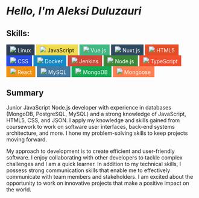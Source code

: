 # _**Hello, I'm Aleksi Duluzauri**_

## **Skills:**

<div style="background-color:#2C3E50; color:white; padding: 5px 10px; display:inline-block;"><img src="https://img.icons8.com/color/16/000000/linux--v1.png"/> Linux</div>
<div style="background-color:#F0DB4F; color:black; padding: 5px 10px; display:inline-block;"><img src="https://img.icons8.com/color/16/000000/javascript--v1.png"/> JavaScript</div>
<div style="background-color:#42b883; color:white; padding: 5px 10px; display:inline-block;"><img src="https://img.icons8.com/color/16/000000/vue-js.png"/> Vue.js</div>
<div style="background-color:#2F495E; color:white; padding: 5px 10px; display:inline-block;"><img src="https://img.icons8.com/external-tal-revivo-shadow-tal-revivo/16/null/external-nuxt-js-a-free-and-open-source-web-application-framework-logo-shadow-tal-revivo.png"/> Nuxt.js</div>
<div style="background-color:#E44D26; color:white; padding: 5px 10px; display:inline-block;"><img src="https://img.icons8.com/color/16/000000/html-5--v1.png"/> HTML5</div>
<div style="background-color:#264de4; color:white; padding: 5px 10px; display:inline-block;"><img src="https://img.icons8.com/color/16/000000/css3.png"/> CSS</div>
<div style="background-color:#1488C6; color:white; padding: 5px 10px; display:inline-block;"><img src="https://img.icons8.com/color/16/000000/docker.png"/> Docker</div>
<div style="background-color:#D24939; color:white; padding: 5px 10px; display:inline-block;"><img src="https://img.icons8.com/color/16/000000/jenkins.png"/> Jenkins</div>
<div style="background-color:#3C873A; color:white; padding: 5px 10px; display:inline-block;"><img src="https://img.icons8.com/color/16/000000/nodejs.png"/> Node.js</div>
<div style="background-color:#F1502F; color:white; padding: 5px 10px; display:inline-block;"><img src="https://img.icons8.com/ios-filled/16/000000/typescript.png"/> TypeScript</div>
<div style="background-color:#F29111; color:white; padding: 5px 10px; display:inline-block;"><img src="https://img.icons8.com/color/16/000000/react-native.png"/> React</div>
<div style="background-color:#4479A1; color:white; padding: 5px 10px; display:inline-block;"><img src="https://img.icons8.com/color/16/000000/mysql-logo.png"/> MySQL</div>
<div style="background-color:#13AA52; color:white; padding: 5px 10px; display:inline-block;"><img src="https://img.icons8.com/color/16/000000/mongodb.png"/> MongoDB</div>
<div style="background-color:#FF7F50; color:white; padding: 5px 10px; display:inline-block;"><img src="https://img.icons8.com/color/16/null/mongoose.png"/> Mongoose</div>

## **Summary**

Junior JavaScript Node.js developer with experience in databases (MongoDB, PostgreSQL, MySQL) and a strong knowledge of JavaScript, HTML5, CSS, and JSON. I apply my knowledge and skills gained from coursework to work on software user interfaces, back-end systems architecture, and more. I hone my problem-solving skills to keep projects moving forward.

My approach to development is to create efficient and user-friendly software. I enjoy collaborating with other developers to tackle complex challenges and I am a quick learner. In addition to my technical skills, I possess strong communication skills that enable me to effectively communicate with team members and stakeholders. I am excited about the opportunity to work on innovative projects that make a positive impact on the world.
